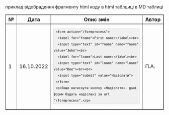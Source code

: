 <HTML>
<HEAD>
приклад відобрадення фрагменту html  коду в html таблциці в MD таблиці
</HEAD>
<BODY>
<TABLE BORDER="1">
<TR>
    <TH>№</TH>
    <TH>Дата</TH>
    <TH>Опис змін</TH>
    <TH>Автор</TH>
</TR>
<TR>
    <TD>1</TD>
    <TD>16.10.2022</TD>
    <TD>
<pre  style="font-family:arial;font-size:12px;border:1px dashed #CCCCCC;width:99%;height:auto;overflow:auto;background:#f0f0f0;;background-image:URL(http://2.bp.blogspot.com/_z5ltvMQPaa8/SjJXr_U2YBI/AAAAAAAAAAM/46OqEP32CJ8/s320/codebg.gif);padding:0px;color:#000000;text-align:left;line-height:20px;"><code style="color:#000000;word-wrap:normal;"> &lt;form action="/formprocess"&gt;  
  &lt;label for="fname"&gt;First name:&lt;/label&gt;&lt;br&gt;  
  &lt;input type="text" id="fname" name="fname" value="John"&gt;&lt;br&gt;  
  &lt;label for="lname"&gt;Last name:&lt;/label&gt;&lt;br&gt;  
  &lt;input type="text" id="lname" name="lname" value="Doe"&gt;&lt;br&gt;&lt;br&gt;  
  &lt;input type="submit" value="Надіслати"&gt;  
 &lt;/form&gt;  
 &lt;p&gt;Якщо натиснути кнопку «Надіслати», дані форми будуть надіслані за url "/formprocess".&lt;/p&gt;   
</code></pre>
     </TD>
    <TD>П.А.</TD>
</TR>
</TABLE>
</BODY>
</HTML>





